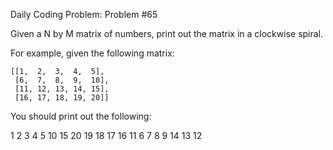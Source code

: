 Daily Coding Problem: Problem #65

Given a N by M matrix of numbers, print out the matrix in a clockwise spiral.

For example, given the following matrix:

```
[[1,  2,  3,  4,  5],
 [6,  7,  8,  9,  10],
 [11, 12, 13, 14, 15],
 [16, 17, 18, 19, 20]]
 ```

You should print out the following:

1
2
3
4
5
10
15
20
19
18
17
16
11
6
7
8
9
14
13
12
